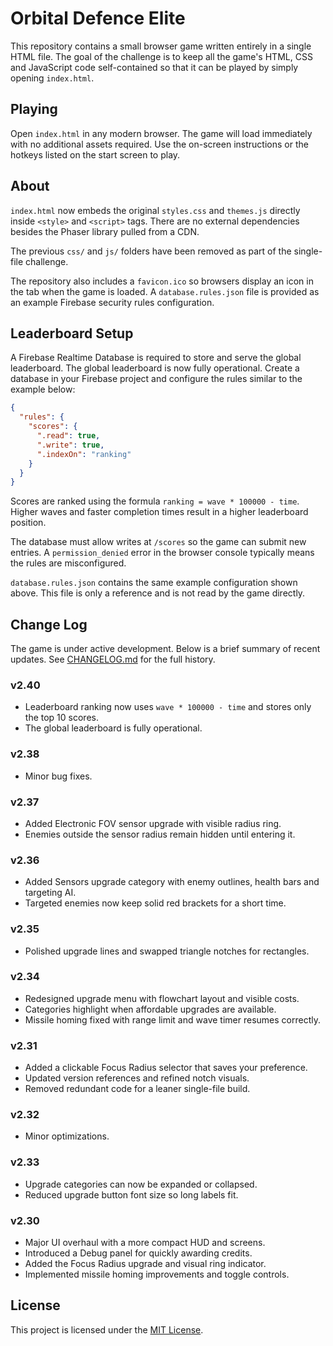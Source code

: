 # Orbital Defence Elite

This repository contains a small browser game written entirely in a single HTML file. The goal of the challenge is to keep all the game's HTML, CSS and JavaScript code self-contained so that it can be played by simply opening `index.html`.

## Playing

Open `index.html` in any modern browser. The game will load immediately with no additional assets required. Use the on-screen instructions or the hotkeys listed on the start screen to play.

## About

`index.html` now embeds the original `styles.css` and `themes.js` directly inside `<style>` and `<script>` tags. There are no external dependencies besides the Phaser library pulled from a CDN.

The previous `css/` and `js/` folders have been removed as part of the single-file challenge.

The repository also includes a `favicon.ico` so browsers display an icon in the
tab when the game is loaded. A `database.rules.json` file is provided as an
example Firebase security rules configuration.

## Leaderboard Setup

A Firebase Realtime Database is required to store and serve the global
leaderboard. The global leaderboard is now fully operational. Create a database in your Firebase project and configure the rules
similar to the example below:

```json
{
  "rules": {
    "scores": {
      ".read": true,
      ".write": true,
      ".indexOn": "ranking"
    }
  }
}
```

Scores are ranked using the formula `ranking = wave * 100000 - time`. Higher waves and faster completion times result in a higher leaderboard position.

The database must allow writes at `/scores` so the game can submit new
entries. A `permission_denied` error in the browser console typically means the
rules are misconfigured.

`database.rules.json` contains the same example configuration shown above. This
file is only a reference and is not read by the game directly.

## Change Log

The game is under active development. Below is a brief summary of recent updates.
See [CHANGELOG.md](CHANGELOG.md) for the full history.

### v2.40
- Leaderboard ranking now uses `wave * 100000 - time` and stores only the top 10 scores.
- The global leaderboard is fully operational.

### v2.38
- Minor bug fixes.

### v2.37
- Added Electronic FOV sensor upgrade with visible radius ring.
- Enemies outside the sensor radius remain hidden until entering it.

### v2.36
- Added Sensors upgrade category with enemy outlines, health bars and targeting AI.
- Targeted enemies now keep solid red brackets for a short time.

### v2.35
- Polished upgrade lines and swapped triangle notches for rectangles.

### v2.34
- Redesigned upgrade menu with flowchart layout and visible costs.
- Categories highlight when affordable upgrades are available.
- Missile homing fixed with range limit and wave timer resumes correctly.

### v2.31
- Added a clickable Focus Radius selector that saves your preference.
- Updated version references and refined notch visuals.
- Removed redundant code for a leaner single-file build.

### v2.32
- Minor optimizations.

### v2.33
- Upgrade categories can now be expanded or collapsed.
- Reduced upgrade button font size so long labels fit.

### v2.30
- Major UI overhaul with a more compact HUD and screens.
- Introduced a Debug panel for quickly awarding credits.
- Added the Focus Radius upgrade and visual ring indicator.
- Implemented missile homing improvements and toggle controls.

## License

This project is licensed under the [MIT License](LICENSE).

